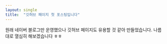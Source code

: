 ```yaml
---
layout: single
title:  "깃허브 페이지 첫 포스팅입니다"
---
```


원래 네이버 블로그만 운영했으나 깃허브 페이지도 유용할 것 같아 만들었습니다. 나름대로 열심히 해보겠습니다 ㅎㅎ 
